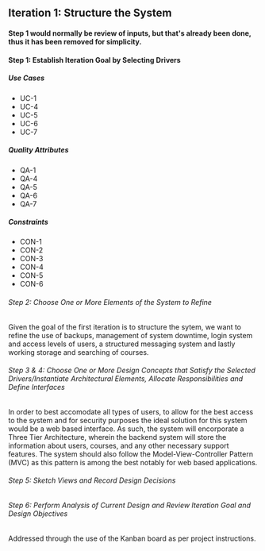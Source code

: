 ## Iteration 1: Structure the System

#### Step 1 would normally be review of inputs, but that's already been done, thus it has been removed for simplicity.  

#### Step 1: Establish Iteration Goal by Selecting Drivers  
##### Use Cases
* UC-1
* UC-4
* UC-5
* UC-6
* UC-7
##### Quality Attributes
* QA-1
* QA-4
* QA-5
* QA-6
* QA-7
##### Constraints
* CON-1
* CON-2
* CON-3
* CON-4
* CON-5
* CON-6
###### Step 2: Choose One or More Elements of the System to Refine    
Given the goal of the first iteration is to structure the sytem, we want to refine the use of backups, management of system downtime, login system and access levels of users, a structured messaging system and lastly working storage and searching of courses.   
###### Step 3 & 4: Choose One or More Design Concepts that Satisfy the Selected Drivers/Instantiate Architectural Elements, Allocate Responsibilities and Define Interfaces   
In order to best accomodate all types of users, to allow for the best access to the system and for security purposes the ideal solution for this system would be a web based interface.
As such, the system will encorporate a Three Tier Architecture, wherein the backend system will store the information about users, courses, and any other necessary support features.
The system should also follow the Model-View-Controller Pattern (MVC) as this pattern is among the best notably for web based applications. 

###### Step 5: Sketch Views and Record Design Decisions  

###### Step 6: Perform Analysis of Current Design and Review Iteration Goal and Design Objectives  
Addressed through the use of the Kanban board as per project instructions.
